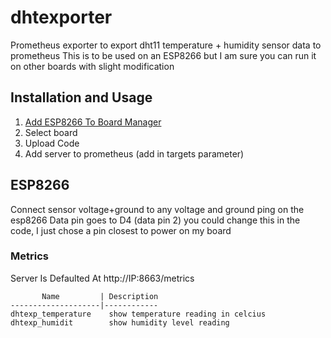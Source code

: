 # dhtexporter
Prometheus exporter to export dht11 temperature + humidity sensor data to prometheus
This is to be used on an ESP8266 but I am sure you can run it on other boards with slight modification


## Installation and Usage

1. [Add ESP8266 To Board Manager](https://arduino-esp8266.readthedocs.io/en/latest/installing.html#:~:text=Open%20Boards%20Manager%20from%20Tools,Tools%20%3E%20Board%20menu%20after%20installation.)
2. Select board
3. Upload Code
4. Add server to prometheus (add in targets parameter) 


## ESP8266
Connect sensor voltage+ground to any voltage and ground ping on the esp8266
Data pin goes to D4 (data pin 2) you could change this in the code, I just chose a pin closest to power on my board

### Metrics

Server Is Defaulted At http://IP:8663/metrics

```
       Name         | Description
--------------------|------------
dhtexp_temperature    show temperature reading in celcius
dhtexp_humidit        show humidity level reading

```
